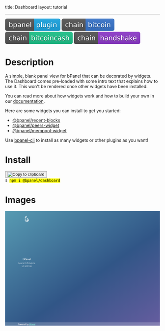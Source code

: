 title: Dashboard
layout: tutorial

---
![Badges](badges/bpanel-plugin.svg)
![Badges](badges/chain-bitcoin.svg) ![Badges](badges/chain-bitcoincash.svg) ![Badges](badges/chain-handshake.svg)
# Description
A simple, blank panel view for bPanel that can be decorated by widgets.
The Dashboard comes pre-loaded with some intro text that explains how to use it.
This won't be rendered once other widgets have been installed.

You can read more about how widgets work and how to build your own in our
[documentation](https://bpanel.org/docs/api-decorate-plugins.html).

Here are some widgets you can install to get you started:

- [@bpanel/recent-blocks](/tutorials/recent_blocks.html)
- [@bpanel/peers-widget](/tutorials/peers_widget.html)
- [@bpanel/mempool-widget](/tutorials/mempool_widget.html)

Use [bpanel-cli](https://www.npmjs.com/package/@bpanel/bpanel-cli) to install as many
widgets or other plugins as you want!

# Install
<pre>
<button class="btn" data-clipboard-target="#code-1"><img class="clippy" width="13" src="/docs/img/clippy.svg" alt="Copy to clipboard"></button>
<code class="shell">$ <mark id="code-1">npm i @bpanel/dashboard</mark></code></pre>

# Images
![Screenshot](img/dashboard.png)
